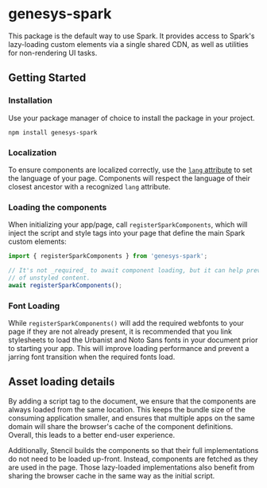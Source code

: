 # genesys-spark

This package is the default way to use Spark. It provides access to Spark's lazy-loading custom elements via a single shared CDN, as well as utilities for non-rendering UI tasks.

## Getting Started

### Installation

Use your package manager of choice to install the package in your project.

`npm install genesys-spark`

### Localization

To ensure components are localized correctly, use the [`lang` attribute](https://developer.mozilla.org/en-US/docs/Web/HTML/Global_attributes/lang) to set the language of
your page. Components will respect the language of their closest ancestor with
a recognized `lang` attribute.

### Loading the components

When initializing your app/page, call `registerSparkComponents`, which will inject
the script and style tags into your page that define the main Spark custom elements:

```js
import { registerSparkComponents } from 'genesys-spark';

// It's not _required_ to await component loading, but it can help prevent a flash
// of unstyled content.
await registerSparkComponents();
```

### Font Loading

While `registerSparkComponents()` will add the required webfonts to your page if
they are not already present, it is recommended that you link stylesheets to load
the Urbanist and Noto Sans fonts in your document prior to starting your app. This
will improve loading performance and prevent a jarring font transition when the
required fonts load.

## Asset loading details

By adding a script tag to the document, we ensure that the components are always
loaded from the same location. This keeps the bundle size of the consuming application
smaller, and ensures that multiple apps on the same domain will share the browser's
cache of the component definitions. Overall, this leads to a better end-user experience.

Additionally, Stencil builds the components so that their full implementations do
not need to be loaded up-front. Instead, components are fetched as they are used
in the page. Those lazy-loaded implementations also benefit from sharing the
browser cache in the same way as the initial script.
